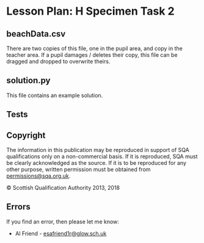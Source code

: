 # Lesson Plan: H Specimen Task 2

## beachData.csv

There are two copies of this file, one in the pupil area, and copy in the teacher area.  If a pupil damages / deletes their copy, this file can be dragged and dropped to overwrite theirs.

## solution.py

This file contains an example solution.

## Tests



## Copyright

The information in this publication may be reproduced in support of SQA qualifications only on a non-commercial basis. If it is reproduced, SQA must be clearly acknowledged as the source. If it is to be reproduced for any other purpose, written permission must be obtained from [permissions@sqa.org.uk](mailto:permissions@sqa.org.uk).

&copy; Scottish Qualification Authority 2013, 2018

## Errors

If you find an error, then please let me know:

* Al Friend - [esafriend1r@glow.sch.uk](mailto:esafriend1r@glow.sch.uk)